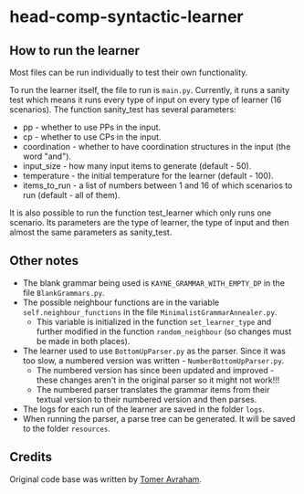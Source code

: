 # head-comp-syntactic-learner

## How to run the learner

Most files can be run individually to test their own functionality.

To run the learner itself, the file to run is `main.py`.
Currently, it runs a sanity test which means it runs every type of input on every type of learner (16 scenarios).
The function sanity_test has several parameters:
- pp - whether to use PPs in the input. 
- cp - whether to use CPs in the input. 
- coordination - whether to have coordination structures in the input (the word "and"). 
- input_size - how many input items to generate (default - 50). 
- temperature - the initial temperature for the learner (default - 100). 
- items_to_run - a list of numbers between 1 and 16 of which scenarios to run (default - all of them).

It is also possible to run the function test_learner which only runs one scenario.
Its parameters are the type of learner, the type of input and then almost the same parameters as sanity_test.

## Other notes

- The blank grammar being used is `KAYNE_GRAMMAR_WITH_EMPTY_DP` in the file `BlankGrammars.py`. 
- The possible neighbour functions are in the variable `self.neighbour_functions` in the file `MinimalistGrammarAnnealer.py`. 
  - This variable is initialized in the function `set_learner_type` and further modified in the function `random_neighbour` (so changes must be made in both places). 
- The learner used to use `BottomUpParser.py` as the parser. Since it was too slow, a numbered version was written - `NumberBottomUpParser.py`. 
  - The numbered version has since been updated and improved - these changes aren't in the original parser so it might not work!!!
  - The numbered parser translates the grammar items from their textual version to their numbered version and then parses. 
- The logs for each run of the learner are saved in the folder `logs`. 
- When running the parser, a parse tree can be generated. It will be saved to the folder `resources`.

## Credits
Original code base was written by [Tomer Avraham](tomerav@gmail.com).